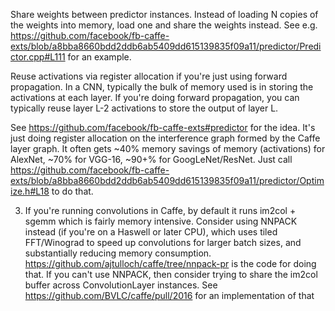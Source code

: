 Share weights between predictor instances. Instead of loading N copies of the weights into memory, load one and share the weights instead. See e.g. https://github.com/facebook/fb-caffe-exts/blob/a8bba8660bdd2ddb6ab5409dd615139835f09a11/predictor/Predictor.cpp#L111 for an example.

Reuse activations via register allocation if you're just using forward propagation. In a CNN, typically the bulk of memory used is in storing the activations at each layer. If you're doing forward propagation, you can typically reuse layer L-2 activations to store the output of layer L.

See https://github.com/facebook/fb-caffe-exts#predictor for the idea. It's just doing register allocation on the interference graph formed by the Caffe layer graph. It often gets ~40% memory savings of memory (activations) for AlexNet, ~70% for VGG-16, ~90+% for GoogLeNet/ResNet. Just call https://github.com/facebook/fb-caffe-exts/blob/a8bba8660bdd2ddb6ab5409dd615139835f09a11/predictor/Optimize.h#L18 to do that.

3) If you're running convolutions in Caffe, by default it runs im2col + sgemm which is fairly memory intensive. Consider using NNPACK instead (if you're on a Haswell or later CPU), which uses tiled FFT/Winograd to speed up convolutions for larger batch sizes, and substantially reducing memory consumption. https://github.com/ajtulloch/caffe/tree/nnpack-pr is the code for doing that. If you can't use NNPACK, then consider trying to share the im2col buffer across ConvolutionLayer instances. See https://github.com/BVLC/caffe/pull/2016 for an implementation of that
